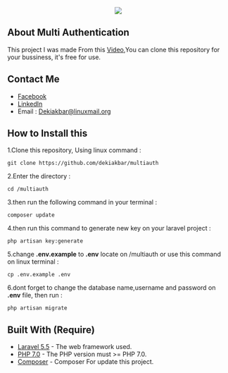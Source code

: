 <p align="center"><img src="https://laravel.com/assets/img/components/logo-laravel.svg"></p>

## About Multi Authentication
<p>
	This project I was made From this <a href="https://www.youtube.com/watch?v=iKRLrJXNN4M">Video</a>,You can clone this repository for your bussiness, it's free for use.
</p>

## Contact Me

* [Facebook](https:web.facebook.com/itsdekiakbar)
* [LinkedIn](https:linkedin.com/dekiakbar)
* Email : Dekiakbar@linuxmail.org

## How to Install this

1.Clone this repository, Using linux command :
```
git clone https://github.com/dekiakbar/multiauth
```
2.Enter the directory :
```
cd /multiauth
```
3.then run the following command in your terminal :
```
composer update
```
4.then run this command to generate new key on your laravel project :
```
php artisan key:generate
```
5.change **.env.example** to **.env** locate on /multiauth or use this command on linux terminal :
```
cp .env.example .env
``` 
6.dont forget to change the database name,username and password on **.env** file, then run :
```
php artisan migrate
```

## Built With (Require)

* [Laravel 5.5](https://laravel.com/docs/5.5/installation) - The web framework used.
* [PHP 7.0](http://php.net/downloads.php) - The PHP version must >= PHP 7.0.
* [Composer](https://getcomposer.org/download/) - Composer For update this project.